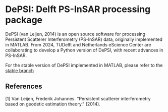 # DePSI: Delft PS-InSAR processing package

DePSI (van Leijen, 2014) is an open source software for processing Persistent Scatterer Interferometry (PS-InSAR) data, originally implemented in MATLAB. From 2024, TUDelft and Netherlands eScience Center are collaborating to develop a Python version of DePSI, with recent advances in PS-InSAR. 

For the stable version of DePSI implemented in MATLAB, please refer to the [stable branch](https://github.com/TUDelftGeodesy/DePSI/tree/stable)

## References

[1] Van Leijen, Frederik Johannes. "Persistent scatterer interferometry based on geodetic estimation theory." (2014).